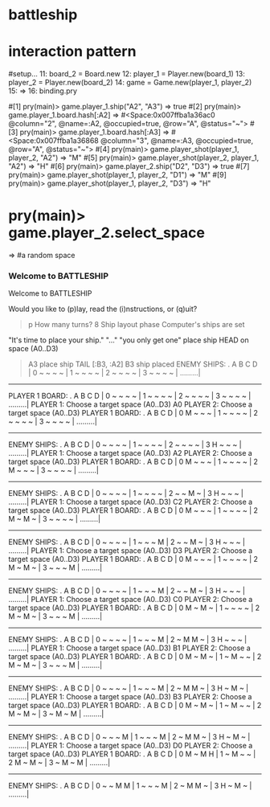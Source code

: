 # battleship
# interaction pattern

#setup...
  11: board_2 = Board.new
  12: player_1 = Player.new(board_1)
  13: player_2 = Player.new(board_2)
  14: game = Game.new(player_1, player_2)
  15:
=> 16: binding.pry

#[1] pry(main)> game.player_1.ship("A2", "A3")
=> true
#[2] pry(main)> game.player_1.board.hash[:A2]
=> #<Space:0x007ffba1a36ac0 @column="2", @name=:A2, @occupied=true, @row="A", @status="~">
#[3] pry(main)> game.player_1.board.hash[:A3]
=> #<Space:0x007ffba1a36868 @column="3", @name=:A3, @occupied=true, @row="A", @status="~">
#[4] pry(main)> game.player_shot(player_1, player_2, "A2")
=> "M"
#[5] pry(main)> game.player_shot(player_2, player_1, "A2")
=> "H"
#[6] pry(main)> game.player_2.ship("D2", "D3")
=> true
#[7] pry(main)> game.player_shot(player_1, player_2, "D1")
=> "M"
#[9] pry(main)> game.player_shot(player_1, player_2, "D3")
=> "H"
# pry(main)> game.player_2.select_space
=> #a random space


### Welcome to BATTLESHIP


Welcome to BATTLESHIP

Would you like to (p)lay, read the (i)nstructions, or (q)uit?
> p
How many turns?
> 8
Ship layout phase
Computer's ships are set

"It's time to place your ship."
"..."
"you only get one"
place ship HEAD on space (A0..D3)
>A3
place ship TAIL
[:B3, :A2]
>B3
ship placed
ENEMY SHIPS:
.  A B C D |
0  ~ ~ ~ ~ |
1  ~ ~ ~ ~ |
2  ~ ~ ~ ~ |
3  ~ ~ ~ ~ |
  .........|
**********
PLAYER 1 BOARD:
.  A B C D |
0  ~ ~ ~ ~ |
1  ~ ~ ~ ~ |
2  ~ ~ ~ ~ |
3  ~ ~ ~ ~ |
  .........|
PLAYER 1:
Choose a target space (A0..D3)
A0
PLAYER 2:
Choose a target space (A0..D3)
PLAYER 1 BOARD:
.  A B C D |
0  M ~ ~ ~ |
1  ~ ~ ~ ~ |
2  ~ ~ ~ ~ |
3  ~ ~ ~ ~ |
  .........|
**********
ENEMY SHIPS:
.  A B C D |
0  ~ ~ ~ ~ |
1  ~ ~ ~ ~ |
2  ~ ~ ~ ~ |
3  H ~ ~ ~ |
  .........|
PLAYER 1:
Choose a target space (A0..D3)
A2
PLAYER 2:
Choose a target space (A0..D3)
PLAYER 1 BOARD:
.  A B C D |
0  M ~ ~ ~ |
1  ~ ~ ~ ~ |
2  M ~ ~ ~ |
3  ~ ~ ~ ~ |
  .........|
**********
ENEMY SHIPS:
.  A B C D |
0  ~ ~ ~ ~ |
1  ~ ~ ~ ~ |
2  ~ ~ M ~ |
3  H ~ ~ ~ |
  .........|
PLAYER 1:
Choose a target space (A0..D3)
C2
PLAYER 2:
Choose a target space (A0..D3)
PLAYER 1 BOARD:
.  A B C D |
0  M ~ ~ ~ |
1  ~ ~ ~ ~ |
2  M ~ M ~ |
3  ~ ~ ~ ~ |
  .........|
**********
ENEMY SHIPS:
.  A B C D |
0  ~ ~ ~ ~ |
1  ~ ~ ~ M |
2  ~ ~ M ~ |
3  H ~ ~ ~ |
  .........|
PLAYER 1:
Choose a target space (A0..D3)
D3
PLAYER 2:
Choose a target space (A0..D3)
PLAYER 1 BOARD:
.  A B C D |
0  M ~ ~ ~ |
1  ~ ~ ~ ~ |
2  M ~ M ~ |
3  ~ ~ ~ M |
  .........|
**********
ENEMY SHIPS:
.  A B C D |
0  ~ ~ ~ ~ |
1  ~ ~ ~ M |
2  ~ ~ M ~ |
3  H ~ ~ ~ |
  .........|
PLAYER 1:
Choose a target space (A0..D3)
C0
PLAYER 2:
Choose a target space (A0..D3)
PLAYER 1 BOARD:
.  A B C D |
0  M ~ M ~ |
1  ~ ~ ~ ~ |
2  M ~ M ~ |
3  ~ ~ ~ M |
  .........|
**********
ENEMY SHIPS:
.  A B C D |
0  ~ ~ ~ ~ |
1  ~ ~ ~ M |
2  ~ M M ~ |
3  H ~ ~ ~ |
  .........|
PLAYER 1:
Choose a target space (A0..D3)
B1
PLAYER 2:
Choose a target space (A0..D3)
PLAYER 1 BOARD:
.  A B C D |
0  M ~ M ~ |
1  ~ M ~ ~ |
2  M ~ M ~ |
3  ~ ~ ~ M |
  .........|
**********
ENEMY SHIPS:
.  A B C D |
0  ~ ~ ~ ~ |
1  ~ ~ ~ M |
2  ~ M M ~ |
3  H ~ M ~ |
  .........|
PLAYER 1:
Choose a target space (A0..D3)
B3
PLAYER 2:
Choose a target space (A0..D3)
PLAYER 1 BOARD:
.  A B C D |
0  M ~ M ~ |
1  ~ M ~ ~ |
2  M ~ M ~ |
3  ~ M ~ M |
  .........|
**********
ENEMY SHIPS:
.  A B C D |
0  ~ ~ ~ M |
1  ~ ~ ~ M |
2  ~ M M ~ |
3  H ~ M ~ |
  .........|
PLAYER 1:
Choose a target space (A0..D3)
D0
PLAYER 2:
Choose a target space (A0..D3)
PLAYER 1 BOARD:
.  A B C D |
0  M ~ M H |
1  ~ M ~ ~ |
2  M ~ M ~ |
3  ~ M ~ M |
  .........|
**********
ENEMY SHIPS:
.  A B C D |
0  ~ ~ M M |
1  ~ ~ ~ M |
2  ~ M M ~ |
3  H ~ M ~ |
  .........|